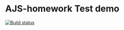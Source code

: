 # AJS-homework Test demo

[![Build status](https://ci.appveyor.com/api/projects/status/lh3ywurwmhn0wi2t?svg=true)](https://ci.appveyor.com/project/Yanius27/ajs-jest-homework1)
